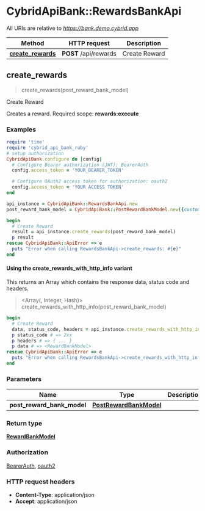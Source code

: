 # CybridApiBank::RewardsBankApi

All URIs are relative to *https://bank.demo.cybrid.app*

| Method | HTTP request | Description |
| ------ | ------------ | ----------- |
| [**create_rewards**](RewardsBankApi.md#create_rewards) | **POST** /api/rewards | Create Reward |


## create_rewards

> <RewardBankModel> create_rewards(post_reward_bank_model)

Create Reward

Creates a reward.  Required scope: **rewards:execute**

### Examples

```ruby
require 'time'
require 'cybrid_api_bank_ruby'
# setup authorization
CybridApiBank.configure do |config|
  # Configure Bearer authorization (JWT): BearerAuth
  config.access_token = 'YOUR_BEARER_TOKEN'

  # Configure OAuth2 access token for authorization: oauth2
  config.access_token = 'YOUR ACCESS TOKEN'
end

api_instance = CybridApiBank::RewardsBankApi.new
post_reward_bank_model = CybridApiBank::PostRewardBankModel.new({customer_guid: 'customer_guid_example', symbol: 'symbol_example'}) # PostRewardBankModel | 

begin
  # Create Reward
  result = api_instance.create_rewards(post_reward_bank_model)
  p result
rescue CybridApiBank::ApiError => e
  puts "Error when calling RewardsBankApi->create_rewards: #{e}"
end
```

#### Using the create_rewards_with_http_info variant

This returns an Array which contains the response data, status code and headers.

> <Array(<RewardBankModel>, Integer, Hash)> create_rewards_with_http_info(post_reward_bank_model)

```ruby
begin
  # Create Reward
  data, status_code, headers = api_instance.create_rewards_with_http_info(post_reward_bank_model)
  p status_code # => 2xx
  p headers # => { ... }
  p data # => <RewardBankModel>
rescue CybridApiBank::ApiError => e
  puts "Error when calling RewardsBankApi->create_rewards_with_http_info: #{e}"
end
```

### Parameters

| Name | Type | Description | Notes |
| ---- | ---- | ----------- | ----- |
| **post_reward_bank_model** | [**PostRewardBankModel**](PostRewardBankModel.md) |  |  |

### Return type

[**RewardBankModel**](RewardBankModel.md)

### Authorization

[BearerAuth](../README.md#BearerAuth), [oauth2](../README.md#oauth2)

### HTTP request headers

- **Content-Type**: application/json
- **Accept**: application/json

